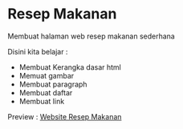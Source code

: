 # Resep Makanan

Membuat halaman web resep makanan sederhana

Disini kita belajar :

- Membuat Kerangka dasar html
- Memuat gambar
- Membuat paragraph
- Membuat daftar
- Membuat link

Preview : [Website Resep Makanan](https://valindio.github.io/project-resep-makanan)
